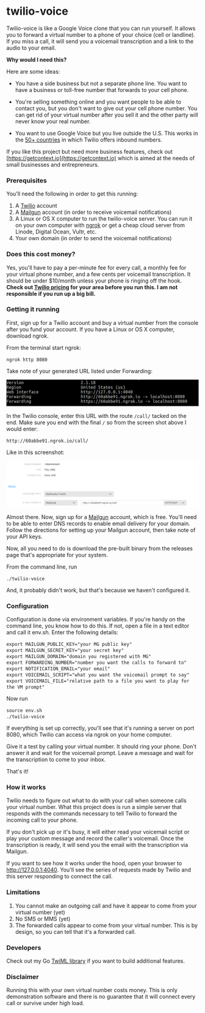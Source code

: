 twilio-voice
===
Twilio-voice is like a Google Voice clone that you can run yourself.  It allows you to forward a virtual number to a phone of your choice (cell or landline).  If you miss a call, it will send you a voicemail transcription and a link to the audio to your email.

**Why would I need this?**

Here are some ideas:

* You have a side business but not a separate phone line.  You want to have a business or toll-free number that forwards to your cell phone.

* You're selling something online and you want people to be able to contact you, but you don't want to give out your cell phone number.  You can get rid of your virtual number after you sell it and the other party will never know your real number.

* You want to use Google Voice but you live outside the U.S.  This works in the [50+ countries](https://support.twilio.com/hc/en-us/articles/223183068-Twilio-international-phone-number-availability-and-their-capabilities) in which Twilio offers inbound numbers.

If you like this project but need more business features, check out [https://getcontext.io](https://getcontext.io) which is aimed at the needs of small businesses and entrepreneurs.

### Prerequisites

You'll need the following in order to get this running:

1. A [Twilio](https://twilio.com) account
2. A [Mailgun](https://mailgun.com) account (in order to receive voicemail notifications)
3.  A Linux or OS X computer to run the twilio-voice server.  You can run it on your own computer with [ngrok](https://ngrok.io) or get a cheap cloud server from Linode, Digital Ocean, Vultr, etc.
4.  Your own domain (in order to send the voicemail notifications)

### Does this cost money?

Yes, you'll have to pay a per-minute fee for every call, a monthly fee for your virtual phone number, and a few cents per voicemail transcription.  It should be under $10/month unless your phone is ringing off the hook.  **Check out [Twilio pricing](https://www.twilio.com/voice/pricing) for your area before you run this.  I am not responsible if you run up a big bill.**  

### Getting it running

First, sign up for a Twilio account and buy a virtual number from the console after you fund your account.  If you have a Linux or OS X computer, download ngrok.

From the terminal start ngrok:

```
ngrok http 8080
```

Take note of your generated URL listed under Forwarding:

![ngrok config](img/ngrok.png)

In the Twilio console, enter this URL with the route `/call/` tacked on the end.  Make sure you end with the final `/` so from the screen shot above I would enter:

```
http://60abbe91.ngrok.io/call/
```

Like in this screenshot:

![Twilio config](img/twilio.png)

Almost there.  Now, sign up for a [Mailgun](https://mailgun.com) account, which is free.  You'll need to be able to enter DNS records to enable email delivery for your domain.  Follow the directions for setting up your Mailgun account, then take note of your API keys.  

Now, all you need to do is download the pre-built binary from the releases page that's appropriate for your system.

From the command line, run

```
./twilio-voice
```

And, it probably didn't work, but that's because we haven't configured it.

### Configuration

Configuration is done via environment variables.  If you're handy on the command line, you know how to do this.  If not, open a file in a text editor and call it env.sh.  Enter the following details:

```
export MAILGUN_PUBLIC_KEY="your MG public key"
export MAILGUN_SECRET_KEY="your secret key"
export MAILGUN_DOMAIN="domain you registered with MG"
export FORWARDING_NUMBER="number you want the calls to forward to"
export NOTIFICATION_EMAIL="your email"
export VOICEMAIL_SCRIPT="what you want the voicemail prompt to say"
export VOICEMAIL_FILE="relative path to a file you want to play for the VM prompt"
```

Now run 

```
source env.sh
./twilio-voice
```

If everything is set up correctly, you'll see that it's running a server on port 8080, which Twilio can access via ngrok on your home computer.

Give it a test by calling your virtual number.  It should ring your phone.  Don't answer it and wait for the voicemail prompt.  Leave a message and wait for the transcription to come to your inbox. 

That's it!

### How it works

Twilio needs to figure out what to do with your call when someone calls your virtual number.  What this project does is run a simple server that responds with the commands necessary to tell Twilio to forward the incoming call to your phone. 

If you don't pick up or it's busy, it will either read your voicemail script or play your custom message and record the caller's voicemail.  Once the transcription is ready, it will send you the email with the transcription via Mailgun.

If you want to see how it works under the hood, open your browser to http://127.0.0.1:4040.  You'll see the series of requests made by Twilio and this server responding to connect the call.

### Limitations

1.  You cannot make an outgoing call and have it appear to come from your virtual number (yet)
2.  No SMS or MMS (yet)
3.  The forwarded calls appear to come from your virtual number.  This is by design, so you can tell that it's a forwarded call.

### Developers

Check out my Go [TwiML library](https://github.com/BTBurke/twiml) if you want to build additional features.

### Disclaimer

Running this with your own virtual number costs money.  This is only demonstration software and there is no guarantee that it will connect every call or survive under high load.